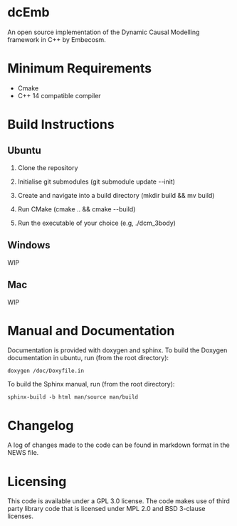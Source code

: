 # dcEmb
An open source implementation of the Dynamic Causal Modelling framework in C++
by Embecosm. 

# Minimum Requirements
- Cmake
- C++ 14 compatible compiler

# Build Instructions

## Ubuntu
1. Clone the repository

2. Initialise git submodules (git submodule update --init)

3. Create and navigate into a build directory (mkdir build && mv build)

4. Run CMake (cmake .. && cmake --build)

5. Run the executable of your choice (e.g, ./dcm_3body)

## Windows
WIP

## Mac
WIP

# Manual and Documentation
Documentation is provided with doxygen and sphinx. To build the Doxygen 
documentation in ubuntu, run (from the root directory):

    doxygen /doc/Doxyfile.in

To build the Sphinx manual, run (from the root directory):

    sphinx-build -b html man/source man/build

# Changelog
A log of changes made to the code can be found in markdown format in the NEWS
file.

# Licensing
This code is available under a GPL 3.0 license. The code makes use of third
party library code that is licensed under MPL 2.0 and BSD 3-clause licenses. 



